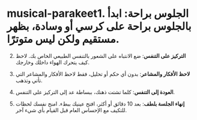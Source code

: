 # musical-parakeet1. **الجلوس براحة**: ابدأ بالجلوس براحة على كرسي أو وسادة، بظهر مستقيم ولكن ليس متوترًا.

2. **التركيز على التنفس**: ضع الانتباه على الشعور بالتنفس الطبيعي الخاص بك. لاحظ كيف يتحرك الهواء داخلك وخارجك.

3. **لاحظ الأفكار والمشاعر**: بدون أي حكم أو تحليل، فقط لاحظ الأفكار والمشاعر التي تأتي وتذهب.

4. **العودة إلى التنفس**: كلما تشتت ذهنك، ببساطة عد إلى التركيز على التنفس.

5. **إنهاء الجلسة بلطف**: بعد 10 دقائق أو أكثر، افتح عينيك ببطء. امنح نفسك لحظات للتكيف مع الإحساس العام قبل القيام بأي شيء آخر.
